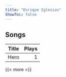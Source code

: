 ```yaml
---
title: "Enrique Iglesias"
ShowToc: false
---
```


## Songs
Title | Plays 
----- | -----: 
Hero | 1

{{< more >}}